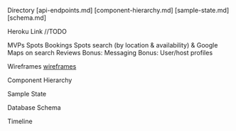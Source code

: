 Directory
  [api-endpoints.md]
  [component-hierarchy.md]
  [sample-state.md]
  [schema.md]

Heroku Link
//TODO


MVPs
  Spots
  Bookings
  Spots search (by location & availability) & Google Maps on search
  Reviews
  Bonus: Messaging
  Bonus: User/host profiles

Wireframes
[wireframes](wireframes)


Component Hierarchy


Sample State

Database Schema

Timeline
